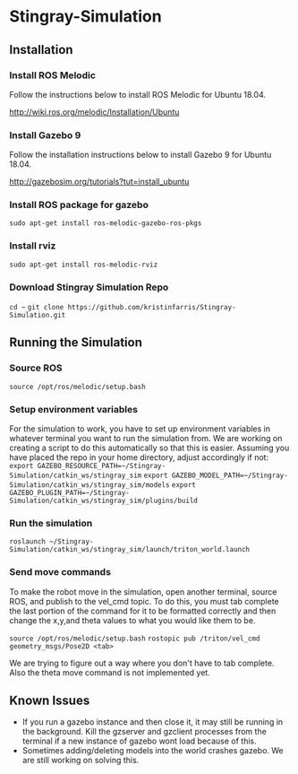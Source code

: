 # Stingray-Simulation

## Installation

### Install ROS Melodic

Follow the instructions below to install ROS Melodic for Ubuntu 18.04.

http://wiki.ros.org/melodic/Installation/Ubuntu 

### Install Gazebo 9

Follow the installation instructions below to install Gazebo 9 for Ubuntu 18.04.

http://gazebosim.org/tutorials?tut=install_ubuntu

### Install ROS package for gazebo

`sudo apt-get install ros-melodic-gazebo-ros-pkgs`

### Install rviz

`sudo apt-get install ros-melodic-rviz`

### Download Stingray Simulation Repo

`cd ~`
`git clone https://github.com/kristinfarris/Stingray-Simulation.git`

## Running the Simulation

### Source ROS

`source /opt/ros/melodic/setup.bash`

### Setup environment variables
For the simulation to work, you have to set up environment variables in whatever terminal you want to run the simulation from. We are working on creating a script to do this automatically so that this is easier. 
Assuming you have placed the repo in your home directory, adjust accordingly if not:
`export GAZEBO_RESOURCE_PATH=~/Stingray-Simulation/catkin_ws/stingray_sim`
`export GAZEBO_MODEL_PATH=~/Stingray-Simulation/catkin_ws/stingray_sim/models`
`export GAZEBO_PLUGIN_PATH=~/Stingray-Simulation/catkin_ws/stingray_sim/plugins/build`

### Run the simulation

`roslaunch ~/Stingray-Simulation/catkin_ws/stingray_sim/launch/triton_world.launch`

### Send move commands

To make the robot move in the simulation, open another terminal, source ROS, and publish to the vel_cmd topic. To do this, you must tab complete the last portion of the command for it to be formatted correctly and then change the x,y,and theta values to what you would like them to be.

`source /opt/ros/melodic/setup.bash`
`rostopic pub /triton/vel_cmd geometry_msgs/Pose2D <tab>`

We are trying to figure out a way where you don't have to tab complete. Also the theta move command is not implemented yet. 

## Known Issues
- If you run a gazebo instance and then close it, it may still be running in the background. Kill the gzserver and gzclient processes from the terminal if a new instance of gazebo wont load because of this. 
- Sometimes adding/deleting models into the world crashes gazebo. We are still working on solving this. 
